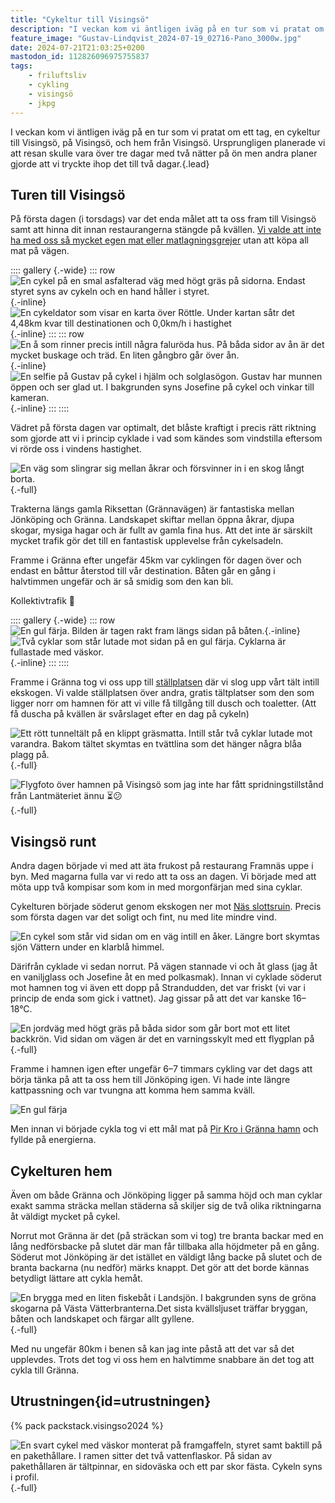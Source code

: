 ```yaml
---
title: "Cykeltur till Visingsö"
description: "I veckan kom vi äntligen iväg på en tur som vi pratat om ett tag, en cykeltur till Visingsö, på Visingsö, och hem från Visingsö. Ursprungligen planerade vi att resan skulle vara över tre dagar med två nätter på ön men andra planer gjorde att vi tryckte ihop det till två dagar."
feature_image: "Gustav-Lindqvist_2024-07-19_02716-Pano_3000w.jpg"
date: 2024-07-21T21:03:25+0200
mastodon_id: 112826096975755837
tags:
    - friluftsliv
    - cykling
    - visingsö
    - jkpg
---
```


I veckan kom vi äntligen iväg på en tur som vi pratat om ett tag, en cykeltur till Visingsö, på Visingsö, och hem från Visingsö. Ursprungligen planerade vi att resan skulle vara över tre dagar med två nätter på ön men andra planer gjorde att vi tryckte ihop det till två dagar.{.lead}

## Turen till Visingsö

På första dagen (i torsdags) var det enda målet att ta oss fram till Visingsö samt att hinna dit innan restaurangerna stängde på kvällen. [Vi valde att inte ha med oss så mycket egen mat eller matlagningsgrejer](#utrustningen) utan att köpa all mat på vägen.

:::: gallery {.-wide}
::: row
![En cykel på en smal asfalterad väg med högt gräs på sidorna. Endast styret syns av cykeln och en hand håller i styret.](20240718_125424_3000w.jpg){.-inline}
![En cykeldator som visar en karta över Röttle. Under kartan såtr det 4,48km kvar till destinationen och 0,0km/h i hastighet](20240718_151951_3000w.jpg){.-inline}
:::
::: row
![En å som rinner precis intill några faluröda hus. På båda sidor av ån är det mycket buskage och träd. En liten gångbro går över ån.](20240718_151739.jpg){.-inline}
![En selfie på Gustav på cykel i hjälm och solglasögon. Gustav har munnen öppen och ser glad ut. I bakgrunden syns Josefine på cykel och vinkar till kameran.](original_bc77c6a9-3511-42ee-b3e3-f702002f5d53_20240718_154320_3000w.jpg){.-inline}
:::
::::

Vädret på första dagen var optimalt, det blåste kraftigt i precis rätt riktning som gjorde att vi i princip cyklade i vad som kändes som vindstilla eftersom vi rörde oss i vindens hastighet.

![En väg som slingrar sig mellan åkrar och försvinner in i en skog långt borta.](Gustav-Lindqvist_2024-07-18_02650-Pano_3000w.jpg){.-full}

Trakterna längs gamla Riksettan (Grännavägen) är fantastiska mellan Jönköping och Gränna. Landskapet skiftar mellan öppna åkrar, djupa skogar, mysiga hagar och är fullt av gamla fina hus. Att det inte är särskilt mycket trafik gör det till en fantastisk upplevelse från cykelsadeln.

Framme i Gränna efter ungefär 45km var cyklingen för dagen över och endast en båttur återstod till vår destination. Båten går en gång i halvtimmen ungefär och är så smidig som den kan bli.

Kollektivtrafik 💚

:::: gallery {.-wide}
::: row
![En gul färja. Bilden är tagen rakt fram längs sidan på båten.](20240718_163257_3000w.jpg){.-inline}
![Två cyklar som står lutade mot sidan på en gul färja. Cyklarna är fullastade med väskor.](Gustav-Lindqvist_2024-07-18_02671-Pano_3000w.jpg){.-inline}
:::
::::

Framme i Gränna tog vi oss upp till [ställplatsen](https://talt.visingsostallplats.se/) där vi slog upp vårt tält intill ekskogen. Vi valde ställplatsen över andra, gratis tältplatser som den som ligger norr om hamnen för att vi ville få tillgång till dusch och toaletter. (Att få duscha på kvällen är svårslaget efter en dag på cykeln)

![Ett rött tunneltält på en klippt gräsmatta. Intill står två cyklar lutade mot varandra. Bakom tältet skymtas en tvättlina som det hänger några blåa plagg på.](Gustav-Lindqvist_2024-07-18_02701-Pano_3000w.jpg "Vårt fina nya tält ❤️"){.-full}

![Flygfoto över hamnen på Visingsö som jag inte har fått spridningstillstånd från Lantmäteriet ännu ⏳️😕](){.-full}

## Visingsö runt

Andra dagen började vi med att äta frukost på restaurang Framnäs uppe i byn. Med magarna fulla var vi redo att ta oss an dagen. Vi började med att möta upp två kompisar som kom in med morgonfärjan med sina cyklar.

Cykelturen började söderut genom ekskogen ner mot [Näs slottsruin](https://sv.wikipedia.org/wiki/N%C3%A4s_slott). Precis som första dagen var det soligt och fint, nu med lite mindre vind.

![En cykel som står vid sidan om en väg intill en åker. Längre bort skymtas sjön Vättern under en klarblå himmel.](20240719_111325_3000w.jpg)

Därifrån cyklade vi sedan norrut. På vägen stannade vi och åt glass (jag åt en vaniljglass och Josefine åt en med polkasmak). Innan vi cyklade söderut mot hamnen tog vi även ett dopp på Strandudden, det var friskt (vi var i princip de enda som gick i vattnet). Jag gissar på att det var kanske 16–18°C.

![En jordväg med högt gräs på båda sidor som går bort mot ett litet backkrön. Vid sidan om vägen är det en varningsskylt med ett flygplan på](Gustav-Lindqvist_2024-07-19_02724-Pano_3000w.jpg "En väg intill flygfältet och golfbanan på norra änden av ön."){.-full}

Framme i hamnen igen efter ungefär 6–7 timmars cykling var det dags att börja tänka på att ta oss hem till Jönköping igen. Vi hade inte längre kattpassning och var tvungna att komma hem samma kväll.

![En gul färja](20240719_164449_3000w.jpg)

Men innan vi började cykla tog vi ett mål mat på [Pir Kro i Gränna hamn](https://www.pirkro.se/) och fyllde på energierna.

## Cykelturen hem

Även om både Gränna och Jönköping ligger på samma höjd och man cyklar exakt samma sträcka mellan städerna så skiljer sig de två olika riktningarna åt väldigt mycket på cykel.

Norrut mot Gränna är det (på sträckan som vi tog) tre branta backar med en lång nedförsbacke på slutet där man får tillbaka alla höjdmeter på en gång. Söderut mot Jönköping är det istället en väldigt lång backe på slutet och de branta backarna (nu nedför) märks knappt. Det gör att det borde kännas betydligt lättare att cykla hemåt.

![En brygga med en liten fiskebåt i Landsjön. I bakgrunden syns de gröna skogarna på Västa Vätterbranterna.Det sista kvällsljuset träffar bryggan, båten och landskapet och färgar allt gyllene.](Gustav-Lindqvist_2024-07-19_02765-Pano_3000w.jpg){.-full}

Med nu ungefär 80km i benen så kan jag inte påstå att det var så det upplevdes. Trots det tog vi oss hem en halvtimme snabbare än det tog att cykla till Gränna.

## Utrustningen{id=utrustningen}

{% pack packstack.visingso2024 %}

![En svart cykel med väskor monterat på framgaffeln, styret samt baktill på en pakethållare. I ramen sitter det två vattenflaskor. På sidan av pakethållaren är tältpinnar, en sidoväska och ett par skor fästa. Cykeln syns i profil.](Gustav-Lindqvist_2024-07-19_02762-Pano_3000w.jpg){.-full}
